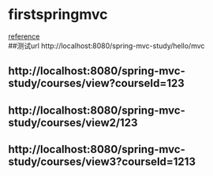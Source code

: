 # firstspringmvc


[reference](http://www.imooc.com/video/7533) <br>
##测试url
http://localhost:8080/spring-mvc-study/hello/mvc<br>

http://localhost:8080/spring-mvc-study/courses/view?courseId=123<br>
-----
http://localhost:8080/spring-mvc-study/courses/view2/123
---
http://localhost:8080/spring-mvc-study/courses/view3?courseId=1213
---------------

